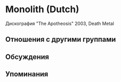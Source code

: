 # Monolith (Dutch)

Дискография
"The Apotheosis" 2003, Death Metal

## Отношения с другими группами


## Обсуждения


## Упоминания

